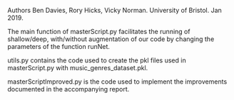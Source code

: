 Authors Ben Davies, Rory Hicks, Vicky Norman. University of Bristol. Jan 2019.

The main function of masterScript.py facilitates the running of shallow/deep, with/without augmentation of our code
by changing the parameters of the function runNet.

utils.py contains the code used to create the pkl files used in masterScript.py with music_genres_dataset.pkl.

masterScriptImproved.py is the code used to implement the improvements documented in the accompanying report.
